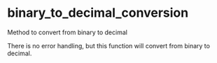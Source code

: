 # binary_to_decimal_conversion
Method to convert from binary to decimal

There is no error handling, but this function will convert from binary to decimal.
